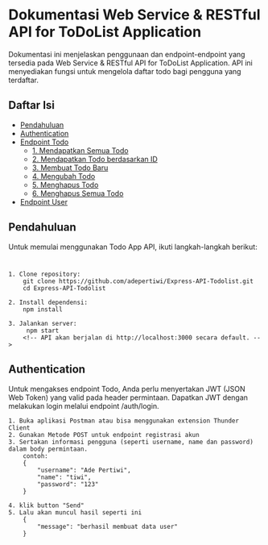 # Dokumentasi Web Service & RESTful API for ToDoList Application

Dokumentasi ini menjelaskan penggunaan dan endpoint-endpoint yang tersedia pada Web Service & RESTful API for ToDoList Application. API ini menyediakan fungsi untuk mengelola daftar todo bagi pengguna yang terdaftar.

## Daftar Isi

- [Pendahuluan](#pendahuluan)
- [Authentication](#authentication)
- [Endpoint Todo](#endpoint-todo)
  - [1. Mendapatkan Semua Todo](#1-mendapatkan-semua-todo)
  - [2. Mendapatkan Todo berdasarkan ID](#2-mendapatkan-todo-berdasarkan-id)
  - [3. Membuat Todo Baru](#3-membuat-todo-baru)
  - [4. Mengubah Todo](#4-mengubah-todo)
  - [5. Menghapus Todo](#5-menghapus-todo)
  - [6. Menghapus Semua Todo](#6-menghapus-semua-todo)
- [Endpoint User](#endpoint-user)

## Pendahuluan

Untuk memulai menggunakan Todo App API, ikuti langkah-langkah berikut:

#
    1. Clone repository: 
        git clone https://github.com/adepertiwi/Express-API-Todolist.git 
        cd Express-API-Todolist

    2. Install dependensi: 
        npm install

    3. Jalankan server: 
         npm start 
        <!-- API akan berjalan di http://localhost:3000 secara default. -->

## Authentication
Untuk mengakses endpoint Todo, Anda perlu menyertakan JWT (JSON Web Token) yang valid pada header permintaan. Dapatkan JWT dengan melakukan login melalui endpoint /auth/login.

    1. Buka aplikasi Postman atau bisa menggunakan extension Thunder Client
    2. Gunakan Metode POST untuk endpoint registrasi akun 
    3. Sertakan informasi pengguna (seperti username, name dan password) dalam body permintaan.
        contoh: 
        {
            "username": "Ade Pertiwi",
            "name": "tiwi",
            "password": "123"
        }

    4. klik button "Send"
    5. Lalu akan muncul hasil seperti ini
        {
            "message": "berhasil membuat data user"
        }


